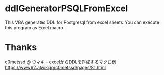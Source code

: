 # ddlGeneratorPSQLFromExcel
This VBA generates DDL for Postgresql from excel sheets.
You can execute this program as Excel macro.

# Thanks
c0metssd @ ウィキ - excelからDDLを作成するマクロ例
https://www62.atwiki.jp/c0metssd/pages/81.html